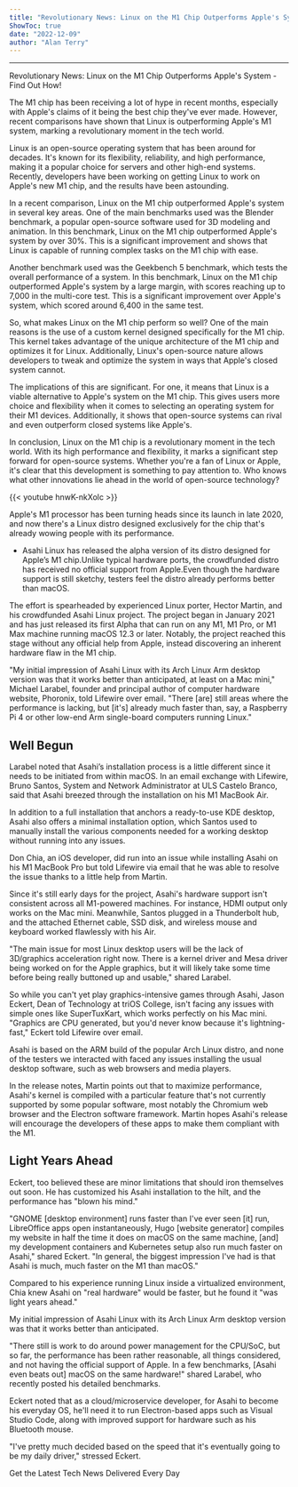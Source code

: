 ```yaml
---
title: "Revolutionary News: Linux on the M1 Chip Outperforms Apple's System - Find Out How!"
ShowToc: true 
date: "2022-12-09"
author: "Alan Terry"
---
```

*****
Revolutionary News: Linux on the M1 Chip Outperforms Apple's System - Find Out How!

The M1 chip has been receiving a lot of hype in recent months, especially with Apple's claims of it being the best chip they've ever made. However, recent comparisons have shown that Linux is outperforming Apple's M1 system, marking a revolutionary moment in the tech world.

Linux is an open-source operating system that has been around for decades. It's known for its flexibility, reliability, and high performance, making it a popular choice for servers and other high-end systems. Recently, developers have been working on getting Linux to work on Apple's new M1 chip, and the results have been astounding.

In a recent comparison, Linux on the M1 chip outperformed Apple's system in several key areas. One of the main benchmarks used was the Blender benchmark, a popular open-source software used for 3D modeling and animation. In this benchmark, Linux on the M1 chip outperformed Apple's system by over 30%. This is a significant improvement and shows that Linux is capable of running complex tasks on the M1 chip with ease.

Another benchmark used was the Geekbench 5 benchmark, which tests the overall performance of a system. In this benchmark, Linux on the M1 chip outperformed Apple's system by a large margin, with scores reaching up to 7,000 in the multi-core test. This is a significant improvement over Apple's system, which scored around 6,400 in the same test.

So, what makes Linux on the M1 chip perform so well? One of the main reasons is the use of a custom kernel designed specifically for the M1 chip. This kernel takes advantage of the unique architecture of the M1 chip and optimizes it for Linux. Additionally, Linux's open-source nature allows developers to tweak and optimize the system in ways that Apple's closed system cannot.

The implications of this are significant. For one, it means that Linux is a viable alternative to Apple's system on the M1 chip. This gives users more choice and flexibility when it comes to selecting an operating system for their M1 devices. Additionally, it shows that open-source systems can rival and even outperform closed systems like Apple's.

In conclusion, Linux on the M1 chip is a revolutionary moment in the tech world. With its high performance and flexibility, it marks a significant step forward for open-source systems. Whether you're a fan of Linux or Apple, it's clear that this development is something to pay attention to. Who knows what other innovations lie ahead in the world of open-source technology?

{{< youtube hnwK-nkXolc >}} 




Apple's M1 processor has been turning heads since its launch in late 2020, and now there's a Linux distro designed exclusively for the chip that's already wowing people with its performance.

 
- Asahi Linux has released the alpha version of its distro designed for Apple’s M1 chip.Unlike typical hardware ports, the crowdfunded distro has received no official support from Apple.Even though the hardware support is still sketchy, testers feel the distro already performs better than macOS.

 

The effort is spearheaded by experienced Linux porter, Hector Martin, and his crowdfunded Asahi Linux project. The project began in January 2021 and has just released its first Alpha that can run on any M1, M1 Pro, or M1 Max machine running macOS 12.3 or later. Notably, the project reached this stage without any official help from Apple, instead discovering an inherent hardware flaw in the M1 chip. 

 

"My initial impression of Asahi Linux with its Arch Linux Arm desktop version was that it works better than anticipated, at least on a Mac mini," Michael Larabel, founder and principal author of computer hardware website, Phoronix, told Lifewire over email. "There [are] still areas where the performance is lacking, but [it's] already much faster than, say, a Raspberry Pi 4 or other low-end Arm single-board computers running Linux."

 
##   Well Begun  
 

Larabel noted that Asahi’s installation process is a little different since it needs to be initiated from within macOS. In an email exchange with Lifewire, Bruno Santos, System and Network Administrator at ULS Castelo Branco, said that Asahi breezed through the installation on his M1 MacBook Air.

 

In addition to a full installation that anchors a ready-to-use KDE desktop, Asahi also offers a minimal installation option, which Santos used to manually install the various components needed for a working desktop without running into any issues.  

 

Don Chia, an iOS developer, did run into an issue while installing Asahi on his M1 MacBook Pro but told Lifewire via email that he was able to resolve the issue thanks to a little help from Martin.

 

Since it's still early days for the project, Asahi's hardware support isn't consistent across all M1-powered machines. For instance, HDMI output only works on the Mac mini. Meanwhile, Santos plugged in a Thunderbolt hub, and the attached Ethernet cable, SSD disk, and wireless mouse and keyboard worked flawlessly with his Air.

 

"The main issue for most Linux desktop users will be the lack of 3D/graphics acceleration right now. There is a kernel driver and Mesa driver being worked on for the Apple graphics, but it will likely take some time before being really buttoned up and usable," shared Larabel.

 

So while you can't yet play graphics-intensive games through Asahi, Jason Eckert, Dean of Technology at triOS College, isn't facing any issues with simple ones like SuperTuxKart, which works perfectly on his Mac mini. "Graphics are CPU generated, but you'd never know because it's lightning-fast," Eckert told Lifewire over email.

 

Asahi is based on the ARM build of the popular Arch Linux distro, and none of the testers we interacted with faced any issues installing the usual desktop software, such as web browsers and media players.

 

In the release notes, Martin points out that to maximize performance, Asahi's kernel is compiled with a particular feature that's not currently supported by some popular software, most notably the Chromium web browser and the Electron software framework. Martin hopes Asahi's release will encourage the developers of these apps to make them compliant with the M1.

 
##   Light Years Ahead  
 

Eckert, too believed these are minor limitations that should iron themselves out soon. He has customized his Asahi installation to the hilt, and the performance has "blown his mind."

 

"GNOME [desktop environment] runs faster than I've ever seen [it] run, LibreOffice apps open instantaneously, Hugo [website generator] compiles my website in half the time it does on macOS on the same machine, [and] my development containers and Kubernetes setup also run much faster on Asahi," shared Eckert. "In general, the biggest impression I've had is that Asahi is much, much faster on the M1 than macOS."

 

Compared to his experience running Linux inside a virtualized environment, Chia knew Asahi on "real hardware" would be faster, but he found it "was light years ahead."

 
My initial impression of Asahi Linux with its Arch Linux Arm desktop version was that it works better than anticipated.
 

"There still is work to do around power management for the CPU/SoC, but so far, the performance has been rather reasonable, all things considered, and not having the official support of Apple. In a few benchmarks, [Asahi even beats out] macOS on the same hardware!" shared Larabel, who recently posted his detailed benchmarks.

 

Eckert noted that as a cloud/microservice developer, for Asahi to become his everyday OS, he'll need it to run Electron-based apps such as Visual Studio Code, along with improved support for hardware such as his Bluetooth mouse. 

 

"I've pretty much decided based on the speed that it's eventually going to be my daily driver," stressed Eckert.

 

Get the Latest Tech News Delivered Every Day



